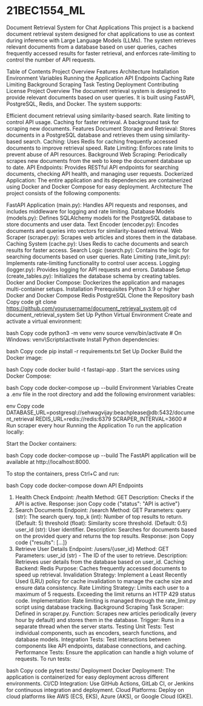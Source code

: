 # 21BEC1554_ML

Document Retrieval System for Chat Applications
This project is a backend document retrieval system designed for chat applications to use as context during inference with Large Language Models (LLMs). The system retrieves relevant documents from a database based on user queries, caches frequently accessed results for faster retrieval, and enforces rate-limiting to control the number of API requests.

Table of Contents
Project Overview
Features
Architecture
Installation
Environment Variables
Running the Application
API Endpoints
Caching
Rate Limiting
Background Scraping Task
Testing
Deployment
Contributing
License
Project Overview
The document retrieval system is designed to provide relevant documents based on user queries. It is built using FastAPI, PostgreSQL, Redis, and Docker. The system supports:

Efficient document retrieval using similarity-based search.
Rate limiting to control API usage.
Caching for faster retrieval.
A background task for scraping new documents.
Features
Document Storage and Retrieval: Stores documents in a PostgreSQL database and retrieves them using similarity-based search.
Caching: Uses Redis for caching frequently accessed documents to improve retrieval speed.
Rate Limiting: Enforces rate limits to prevent abuse of API resources.
Background Web Scraping: Periodically scrapes new documents from the web to keep the document database up to date.
API Endpoints: Provides RESTful API endpoints for searching documents, checking API health, and managing user requests.
Dockerized Application: The entire application and its dependencies are containerized using Docker and Docker Compose for easy deployment.
Architecture
The project consists of the following components:

FastAPI Application (main.py): Handles API requests and responses, and includes middleware for logging and rate limiting.
Database Models (models.py): Defines SQLAlchemy models for the PostgreSQL database to store documents and user data.
Text Encoder (encoder.py): Encodes documents and queries into vectors for similarity-based retrieval.
Web Scraper (scraper.py): Scrapes web articles and stores them in the database.
Caching System (cache.py): Uses Redis to cache documents and search results for faster access.
Search Logic (search.py): Contains the logic for searching documents based on user queries.
Rate Limiting (rate_limit.py): Implements rate-limiting functionality to control user access.
Logging (logger.py): Provides logging for API requests and errors.
Database Setup (create_tables.py): Initializes the database schema by creating tables.
Docker and Docker Compose: Dockerizes the application and manages multi-container setups.
Installation
Prerequisites
Python 3.9 or higher
Docker and Docker Compose
Redis
PostgreSQL
Clone the Repository
bash
Copy code
git clone https://github.com/yourusername/document_retrieval_system.git
cd document_retrieval_system
Set Up Python Virtual Environment
Create and activate a virtual environment:

bash
Copy code
python3 -m venv venv
source venv/bin/activate  # On Windows: venv\Scripts\activate
Install Python dependencies:

bash
Copy code
pip install -r requirements.txt
Set Up Docker
Build the Docker image:

bash
Copy code
docker build -t fastapi-app .
Start the services using Docker Compose:

bash
Copy code
docker-compose up --build
Environment Variables
Create a .env file in the root directory and add the following environment variables:

env
Copy code
DATABASE_URL=postgresql://sehwagvijay:beachplease@db:5432/document_retrieval
REDIS_URL=redis://redis:6379
SCRAPER_INTERVAL=3600  # Run scraper every hour
Running the Application
To run the application locally:

Start the Docker containers:

bash
Copy code
docker-compose up --build
The FastAPI application will be available at http://localhost:8000.

To stop the containers, press Ctrl+C and run:

bash
Copy code
docker-compose down
API Endpoints
1. Health Check
Endpoint: /health
Method: GET
Description: Checks if the API is active.
Response:
json
Copy code
{"status": "API is active"}
2. Search Documents
Endpoint: /search
Method: GET
Parameters:
query (str): The search query.
top_k (int): Number of top results to return. (Default: 5)
threshold (float): Similarity score threshold. (Default: 0.5)
user_id (str): User identifier.
Description: Searches for documents based on the provided query and returns the top results.
Response:
json
Copy code
{"results": [...]}
3. Retrieve User Details
Endpoint: /users/{user_id}
Method: GET
Parameters: user_id (str) - The ID of the user to retrieve.
Description: Retrieves user details from the database based on user_id.
Caching
Backend: Redis
Purpose: Caches frequently accessed documents to speed up retrieval.
Invalidation Strategy: Implement a Least Recently Used (LRU) policy for cache invalidation to manage the cache size and ensure data consistency.
Rate Limiting
Strategy: Limits each user to a maximum of 5 requests. Exceeding the limit returns an HTTP 429 status code.
Implementation: Rate limiting is managed through the rate_limit.py script using database tracking.
Background Scraping Task
Scraper: Defined in scraper.py.
Function: Scrapes new articles periodically (every hour by default) and stores them in the database.
Trigger: Runs in a separate thread when the server starts.
Testing
Unit Tests: Test individual components, such as encoders, search functions, and database models.
Integration Tests: Test interactions between components like API endpoints, database connections, and caching.
Performance Tests: Ensure the application can handle a high volume of requests.
To run tests:

bash
Copy code
pytest tests/
Deployment
Docker Deployment: The application is containerized for easy deployment across different environments.
CI/CD Integration: Use GitHub Actions, GitLab CI, or Jenkins for continuous integration and deployment.
Cloud Platforms: Deploy on cloud platforms like AWS (ECS, EKS), Azure (AKS), or Google Cloud (GKE).
